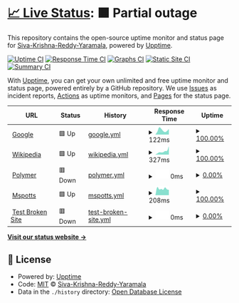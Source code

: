 # [📈 Live Status](https://demo.upptime.js.org): <!--live status--> **🟧 Partial outage**

This repository contains the open-source uptime monitor and status page for [Siva-Krishna-Reddy-Yaramala](https://demo.upptime.js.org), powered by [Upptime](https://github.com/upptime/upptime).

[![Uptime CI](https://github.com/Siva-Krishna-Reddy-Yaramala/upptime/workflows/Uptime%20CI/badge.svg)](https://github.com/Siva-Krishna-Reddy-Yaramala/upptime/actions?query=workflow%3A%22Uptime+CI%22)
[![Response Time CI](https://github.com/Siva-Krishna-Reddy-Yaramala/upptime/workflows/Response%20Time%20CI/badge.svg)](https://github.com/Siva-Krishna-Reddy-Yaramala/upptime/actions?query=workflow%3A%22Response+Time+CI%22)
[![Graphs CI](https://github.com/Siva-Krishna-Reddy-Yaramala/upptime/workflows/Graphs%20CI/badge.svg)](https://github.com/Siva-Krishna-Reddy-Yaramala/upptime/actions?query=workflow%3A%22Graphs+CI%22)
[![Static Site CI](https://github.com/Siva-Krishna-Reddy-Yaramala/upptime/workflows/Static%20Site%20CI/badge.svg)](https://github.com/Siva-Krishna-Reddy-Yaramala/upptime/actions?query=workflow%3A%22Static+Site+CI%22)
[![Summary CI](https://github.com/Siva-Krishna-Reddy-Yaramala/upptime/workflows/Summary%20CI/badge.svg)](https://github.com/Siva-Krishna-Reddy-Yaramala/upptime/actions?query=workflow%3A%22Summary+CI%22)

With [Upptime](https://upptime.js.org), you can get your own unlimited and free uptime monitor and status page, powered entirely by a GitHub repository. We use [Issues](https://github.com/Siva-Krishna-Reddy-Yaramala/upptime/issues) as incident reports, [Actions](https://github.com/Siva-Krishna-Reddy-Yaramala/upptime/actions) as uptime monitors, and [Pages](https://demo.upptime.js.org) for the status page.

<!--start: status pages-->
<!-- This summary is generated by Upptime (https://github.com/upptime/upptime) -->
<!-- Do not edit this manually, your changes will be overwritten -->
<!-- prettier-ignore -->
| URL | Status | History | Response Time | Uptime |
| --- | ------ | ------- | ------------- | ------ |
| <img alt="" src="https://icons.duckduckgo.com/ip3/www.google.com.ico" height="13"> [Google](https://www.google.com) | 🟩 Up | [google.yml](https://github.com/Siva-Krishna-Reddy-Yaramala/upptime/commits/HEAD/history/google.yml) | <details><summary><img alt="Response time graph" src="./graphs/google/response-time-week.png" height="20"> 122ms</summary><br><a href="https://Siva-Krishna-Reddy-Yaramala.github.io/upptime/history/google"><img alt="Response time 103" src="https://img.shields.io/endpoint?url=https%3A%2F%2Fraw.githubusercontent.com%2FSiva-Krishna-Reddy-Yaramala%2Fupptime%2FHEAD%2Fapi%2Fgoogle%2Fresponse-time.json"></a><br><a href="https://Siva-Krishna-Reddy-Yaramala.github.io/upptime/history/google"><img alt="24-hour response time 152" src="https://img.shields.io/endpoint?url=https%3A%2F%2Fraw.githubusercontent.com%2FSiva-Krishna-Reddy-Yaramala%2Fupptime%2FHEAD%2Fapi%2Fgoogle%2Fresponse-time-day.json"></a><br><a href="https://Siva-Krishna-Reddy-Yaramala.github.io/upptime/history/google"><img alt="7-day response time 122" src="https://img.shields.io/endpoint?url=https%3A%2F%2Fraw.githubusercontent.com%2FSiva-Krishna-Reddy-Yaramala%2Fupptime%2FHEAD%2Fapi%2Fgoogle%2Fresponse-time-week.json"></a><br><a href="https://Siva-Krishna-Reddy-Yaramala.github.io/upptime/history/google"><img alt="30-day response time 103" src="https://img.shields.io/endpoint?url=https%3A%2F%2Fraw.githubusercontent.com%2FSiva-Krishna-Reddy-Yaramala%2Fupptime%2FHEAD%2Fapi%2Fgoogle%2Fresponse-time-month.json"></a><br><a href="https://Siva-Krishna-Reddy-Yaramala.github.io/upptime/history/google"><img alt="1-year response time 103" src="https://img.shields.io/endpoint?url=https%3A%2F%2Fraw.githubusercontent.com%2FSiva-Krishna-Reddy-Yaramala%2Fupptime%2FHEAD%2Fapi%2Fgoogle%2Fresponse-time-year.json"></a></details> | <details><summary><a href="https://Siva-Krishna-Reddy-Yaramala.github.io/upptime/history/google">100.00%</a></summary><a href="https://Siva-Krishna-Reddy-Yaramala.github.io/upptime/history/google"><img alt="All-time uptime 100.00%" src="https://img.shields.io/endpoint?url=https%3A%2F%2Fraw.githubusercontent.com%2FSiva-Krishna-Reddy-Yaramala%2Fupptime%2FHEAD%2Fapi%2Fgoogle%2Fuptime.json"></a><br><a href="https://Siva-Krishna-Reddy-Yaramala.github.io/upptime/history/google"><img alt="24-hour uptime 100.00%" src="https://img.shields.io/endpoint?url=https%3A%2F%2Fraw.githubusercontent.com%2FSiva-Krishna-Reddy-Yaramala%2Fupptime%2FHEAD%2Fapi%2Fgoogle%2Fuptime-day.json"></a><br><a href="https://Siva-Krishna-Reddy-Yaramala.github.io/upptime/history/google"><img alt="7-day uptime 100.00%" src="https://img.shields.io/endpoint?url=https%3A%2F%2Fraw.githubusercontent.com%2FSiva-Krishna-Reddy-Yaramala%2Fupptime%2FHEAD%2Fapi%2Fgoogle%2Fuptime-week.json"></a><br><a href="https://Siva-Krishna-Reddy-Yaramala.github.io/upptime/history/google"><img alt="30-day uptime 100.00%" src="https://img.shields.io/endpoint?url=https%3A%2F%2Fraw.githubusercontent.com%2FSiva-Krishna-Reddy-Yaramala%2Fupptime%2FHEAD%2Fapi%2Fgoogle%2Fuptime-month.json"></a><br><a href="https://Siva-Krishna-Reddy-Yaramala.github.io/upptime/history/google"><img alt="1-year uptime 99.99%" src="https://img.shields.io/endpoint?url=https%3A%2F%2Fraw.githubusercontent.com%2FSiva-Krishna-Reddy-Yaramala%2Fupptime%2FHEAD%2Fapi%2Fgoogle%2Fuptime-year.json"></a></details>
| <img alt="" src="https://icons.duckduckgo.com/ip3/en.wikipedia.org.ico" height="13"> [Wikipedia](https://en.wikipedia.org) | 🟩 Up | [wikipedia.yml](https://github.com/Siva-Krishna-Reddy-Yaramala/upptime/commits/HEAD/history/wikipedia.yml) | <details><summary><img alt="Response time graph" src="./graphs/wikipedia/response-time-week.png" height="20"> 327ms</summary><br><a href="https://Siva-Krishna-Reddy-Yaramala.github.io/upptime/history/wikipedia"><img alt="Response time 215" src="https://img.shields.io/endpoint?url=https%3A%2F%2Fraw.githubusercontent.com%2FSiva-Krishna-Reddy-Yaramala%2Fupptime%2FHEAD%2Fapi%2Fwikipedia%2Fresponse-time.json"></a><br><a href="https://Siva-Krishna-Reddy-Yaramala.github.io/upptime/history/wikipedia"><img alt="24-hour response time 821" src="https://img.shields.io/endpoint?url=https%3A%2F%2Fraw.githubusercontent.com%2FSiva-Krishna-Reddy-Yaramala%2Fupptime%2FHEAD%2Fapi%2Fwikipedia%2Fresponse-time-day.json"></a><br><a href="https://Siva-Krishna-Reddy-Yaramala.github.io/upptime/history/wikipedia"><img alt="7-day response time 327" src="https://img.shields.io/endpoint?url=https%3A%2F%2Fraw.githubusercontent.com%2FSiva-Krishna-Reddy-Yaramala%2Fupptime%2FHEAD%2Fapi%2Fwikipedia%2Fresponse-time-week.json"></a><br><a href="https://Siva-Krishna-Reddy-Yaramala.github.io/upptime/history/wikipedia"><img alt="30-day response time 269" src="https://img.shields.io/endpoint?url=https%3A%2F%2Fraw.githubusercontent.com%2FSiva-Krishna-Reddy-Yaramala%2Fupptime%2FHEAD%2Fapi%2Fwikipedia%2Fresponse-time-month.json"></a><br><a href="https://Siva-Krishna-Reddy-Yaramala.github.io/upptime/history/wikipedia"><img alt="1-year response time 217" src="https://img.shields.io/endpoint?url=https%3A%2F%2Fraw.githubusercontent.com%2FSiva-Krishna-Reddy-Yaramala%2Fupptime%2FHEAD%2Fapi%2Fwikipedia%2Fresponse-time-year.json"></a></details> | <details><summary><a href="https://Siva-Krishna-Reddy-Yaramala.github.io/upptime/history/wikipedia">100.00%</a></summary><a href="https://Siva-Krishna-Reddy-Yaramala.github.io/upptime/history/wikipedia"><img alt="All-time uptime 100.00%" src="https://img.shields.io/endpoint?url=https%3A%2F%2Fraw.githubusercontent.com%2FSiva-Krishna-Reddy-Yaramala%2Fupptime%2FHEAD%2Fapi%2Fwikipedia%2Fuptime.json"></a><br><a href="https://Siva-Krishna-Reddy-Yaramala.github.io/upptime/history/wikipedia"><img alt="24-hour uptime 100.00%" src="https://img.shields.io/endpoint?url=https%3A%2F%2Fraw.githubusercontent.com%2FSiva-Krishna-Reddy-Yaramala%2Fupptime%2FHEAD%2Fapi%2Fwikipedia%2Fuptime-day.json"></a><br><a href="https://Siva-Krishna-Reddy-Yaramala.github.io/upptime/history/wikipedia"><img alt="7-day uptime 100.00%" src="https://img.shields.io/endpoint?url=https%3A%2F%2Fraw.githubusercontent.com%2FSiva-Krishna-Reddy-Yaramala%2Fupptime%2FHEAD%2Fapi%2Fwikipedia%2Fuptime-week.json"></a><br><a href="https://Siva-Krishna-Reddy-Yaramala.github.io/upptime/history/wikipedia"><img alt="30-day uptime 100.00%" src="https://img.shields.io/endpoint?url=https%3A%2F%2Fraw.githubusercontent.com%2FSiva-Krishna-Reddy-Yaramala%2Fupptime%2FHEAD%2Fapi%2Fwikipedia%2Fuptime-month.json"></a><br><a href="https://Siva-Krishna-Reddy-Yaramala.github.io/upptime/history/wikipedia"><img alt="1-year uptime 100.00%" src="https://img.shields.io/endpoint?url=https%3A%2F%2Fraw.githubusercontent.com%2FSiva-Krishna-Reddy-Yaramala%2Fupptime%2FHEAD%2Fapi%2Fwikipedia%2Fuptime-year.json"></a></details>
| <img alt="" src="https://icons.duckduckgo.com/ip3/services.hiro.ice.comcast.net.ico" height="13"> [Polymer](https://services.hiro.ice.comcast.net/blink/v1/files/reports/delta/delta-diff-bff7771a-2baa-4e2f-89d5-58fdb92c182a.html) | 🟥 Down | [polymer.yml](https://github.com/Siva-Krishna-Reddy-Yaramala/upptime/commits/HEAD/history/polymer.yml) | <details><summary><img alt="Response time graph" src="./graphs/polymer/response-time-week.png" height="20"> 0ms</summary><br><a href="https://Siva-Krishna-Reddy-Yaramala.github.io/upptime/history/polymer"><img alt="Response time 58" src="https://img.shields.io/endpoint?url=https%3A%2F%2Fraw.githubusercontent.com%2FSiva-Krishna-Reddy-Yaramala%2Fupptime%2FHEAD%2Fapi%2Fpolymer%2Fresponse-time.json"></a><br><a href="https://Siva-Krishna-Reddy-Yaramala.github.io/upptime/history/polymer"><img alt="24-hour response time 0" src="https://img.shields.io/endpoint?url=https%3A%2F%2Fraw.githubusercontent.com%2FSiva-Krishna-Reddy-Yaramala%2Fupptime%2FHEAD%2Fapi%2Fpolymer%2Fresponse-time-day.json"></a><br><a href="https://Siva-Krishna-Reddy-Yaramala.github.io/upptime/history/polymer"><img alt="7-day response time 0" src="https://img.shields.io/endpoint?url=https%3A%2F%2Fraw.githubusercontent.com%2FSiva-Krishna-Reddy-Yaramala%2Fupptime%2FHEAD%2Fapi%2Fpolymer%2Fresponse-time-week.json"></a><br><a href="https://Siva-Krishna-Reddy-Yaramala.github.io/upptime/history/polymer"><img alt="30-day response time 0" src="https://img.shields.io/endpoint?url=https%3A%2F%2Fraw.githubusercontent.com%2FSiva-Krishna-Reddy-Yaramala%2Fupptime%2FHEAD%2Fapi%2Fpolymer%2Fresponse-time-month.json"></a><br><a href="https://Siva-Krishna-Reddy-Yaramala.github.io/upptime/history/polymer"><img alt="1-year response time 0" src="https://img.shields.io/endpoint?url=https%3A%2F%2Fraw.githubusercontent.com%2FSiva-Krishna-Reddy-Yaramala%2Fupptime%2FHEAD%2Fapi%2Fpolymer%2Fresponse-time-year.json"></a></details> | <details><summary><a href="https://Siva-Krishna-Reddy-Yaramala.github.io/upptime/history/polymer">0.00%</a></summary><a href="https://Siva-Krishna-Reddy-Yaramala.github.io/upptime/history/polymer"><img alt="All-time uptime 0.03%" src="https://img.shields.io/endpoint?url=https%3A%2F%2Fraw.githubusercontent.com%2FSiva-Krishna-Reddy-Yaramala%2Fupptime%2FHEAD%2Fapi%2Fpolymer%2Fuptime.json"></a><br><a href="https://Siva-Krishna-Reddy-Yaramala.github.io/upptime/history/polymer"><img alt="24-hour uptime 0.00%" src="https://img.shields.io/endpoint?url=https%3A%2F%2Fraw.githubusercontent.com%2FSiva-Krishna-Reddy-Yaramala%2Fupptime%2FHEAD%2Fapi%2Fpolymer%2Fuptime-day.json"></a><br><a href="https://Siva-Krishna-Reddy-Yaramala.github.io/upptime/history/polymer"><img alt="7-day uptime 0.00%" src="https://img.shields.io/endpoint?url=https%3A%2F%2Fraw.githubusercontent.com%2FSiva-Krishna-Reddy-Yaramala%2Fupptime%2FHEAD%2Fapi%2Fpolymer%2Fuptime-week.json"></a><br><a href="https://Siva-Krishna-Reddy-Yaramala.github.io/upptime/history/polymer"><img alt="30-day uptime 0.00%" src="https://img.shields.io/endpoint?url=https%3A%2F%2Fraw.githubusercontent.com%2FSiva-Krishna-Reddy-Yaramala%2Fupptime%2FHEAD%2Fapi%2Fpolymer%2Fuptime-month.json"></a><br><a href="https://Siva-Krishna-Reddy-Yaramala.github.io/upptime/history/polymer"><img alt="1-year uptime 0.00%" src="https://img.shields.io/endpoint?url=https%3A%2F%2Fraw.githubusercontent.com%2FSiva-Krishna-Reddy-Yaramala%2Fupptime%2FHEAD%2Fapi%2Fpolymer%2Fuptime-year.json"></a></details>
| <img alt="" src="https://icons.duckduckgo.com/ip3/www.youtube.com.ico" height="13"> [Mspotts](https://www.youtube.com) | 🟩 Up | [mspotts.yml](https://github.com/Siva-Krishna-Reddy-Yaramala/upptime/commits/HEAD/history/mspotts.yml) | <details><summary><img alt="Response time graph" src="./graphs/mspotts/response-time-week.png" height="20"> 208ms</summary><br><a href="https://Siva-Krishna-Reddy-Yaramala.github.io/upptime/history/mspotts"><img alt="Response time 326" src="https://img.shields.io/endpoint?url=https%3A%2F%2Fraw.githubusercontent.com%2FSiva-Krishna-Reddy-Yaramala%2Fupptime%2FHEAD%2Fapi%2Fmspotts%2Fresponse-time.json"></a><br><a href="https://Siva-Krishna-Reddy-Yaramala.github.io/upptime/history/mspotts"><img alt="24-hour response time 175" src="https://img.shields.io/endpoint?url=https%3A%2F%2Fraw.githubusercontent.com%2FSiva-Krishna-Reddy-Yaramala%2Fupptime%2FHEAD%2Fapi%2Fmspotts%2Fresponse-time-day.json"></a><br><a href="https://Siva-Krishna-Reddy-Yaramala.github.io/upptime/history/mspotts"><img alt="7-day response time 208" src="https://img.shields.io/endpoint?url=https%3A%2F%2Fraw.githubusercontent.com%2FSiva-Krishna-Reddy-Yaramala%2Fupptime%2FHEAD%2Fapi%2Fmspotts%2Fresponse-time-week.json"></a><br><a href="https://Siva-Krishna-Reddy-Yaramala.github.io/upptime/history/mspotts"><img alt="30-day response time 216" src="https://img.shields.io/endpoint?url=https%3A%2F%2Fraw.githubusercontent.com%2FSiva-Krishna-Reddy-Yaramala%2Fupptime%2FHEAD%2Fapi%2Fmspotts%2Fresponse-time-month.json"></a><br><a href="https://Siva-Krishna-Reddy-Yaramala.github.io/upptime/history/mspotts"><img alt="1-year response time 308" src="https://img.shields.io/endpoint?url=https%3A%2F%2Fraw.githubusercontent.com%2FSiva-Krishna-Reddy-Yaramala%2Fupptime%2FHEAD%2Fapi%2Fmspotts%2Fresponse-time-year.json"></a></details> | <details><summary><a href="https://Siva-Krishna-Reddy-Yaramala.github.io/upptime/history/mspotts">100.00%</a></summary><a href="https://Siva-Krishna-Reddy-Yaramala.github.io/upptime/history/mspotts"><img alt="All-time uptime 99.97%" src="https://img.shields.io/endpoint?url=https%3A%2F%2Fraw.githubusercontent.com%2FSiva-Krishna-Reddy-Yaramala%2Fupptime%2FHEAD%2Fapi%2Fmspotts%2Fuptime.json"></a><br><a href="https://Siva-Krishna-Reddy-Yaramala.github.io/upptime/history/mspotts"><img alt="24-hour uptime 100.00%" src="https://img.shields.io/endpoint?url=https%3A%2F%2Fraw.githubusercontent.com%2FSiva-Krishna-Reddy-Yaramala%2Fupptime%2FHEAD%2Fapi%2Fmspotts%2Fuptime-day.json"></a><br><a href="https://Siva-Krishna-Reddy-Yaramala.github.io/upptime/history/mspotts"><img alt="7-day uptime 100.00%" src="https://img.shields.io/endpoint?url=https%3A%2F%2Fraw.githubusercontent.com%2FSiva-Krishna-Reddy-Yaramala%2Fupptime%2FHEAD%2Fapi%2Fmspotts%2Fuptime-week.json"></a><br><a href="https://Siva-Krishna-Reddy-Yaramala.github.io/upptime/history/mspotts"><img alt="30-day uptime 100.00%" src="https://img.shields.io/endpoint?url=https%3A%2F%2Fraw.githubusercontent.com%2FSiva-Krishna-Reddy-Yaramala%2Fupptime%2FHEAD%2Fapi%2Fmspotts%2Fuptime-month.json"></a><br><a href="https://Siva-Krishna-Reddy-Yaramala.github.io/upptime/history/mspotts"><img alt="1-year uptime 100.00%" src="https://img.shields.io/endpoint?url=https%3A%2F%2Fraw.githubusercontent.com%2FSiva-Krishna-Reddy-Yaramala%2Fupptime%2FHEAD%2Fapi%2Fmspotts%2Fuptime-year.json"></a></details>
| <img alt="" src="https://icons.duckduckgo.com/ip3/thissitedoesnotexist.koj.co.ico" height="13"> [Test Broken Site](https://thissitedoesnotexist.koj.co) | 🟥 Down | [test-broken-site.yml](https://github.com/Siva-Krishna-Reddy-Yaramala/upptime/commits/HEAD/history/test-broken-site.yml) | <details><summary><img alt="Response time graph" src="./graphs/test-broken-site/response-time-week.png" height="20"> 0ms</summary><br><a href="https://Siva-Krishna-Reddy-Yaramala.github.io/upptime/history/test-broken-site"><img alt="Response time 0" src="https://img.shields.io/endpoint?url=https%3A%2F%2Fraw.githubusercontent.com%2FSiva-Krishna-Reddy-Yaramala%2Fupptime%2FHEAD%2Fapi%2Ftest-broken-site%2Fresponse-time.json"></a><br><a href="https://Siva-Krishna-Reddy-Yaramala.github.io/upptime/history/test-broken-site"><img alt="24-hour response time 0" src="https://img.shields.io/endpoint?url=https%3A%2F%2Fraw.githubusercontent.com%2FSiva-Krishna-Reddy-Yaramala%2Fupptime%2FHEAD%2Fapi%2Ftest-broken-site%2Fresponse-time-day.json"></a><br><a href="https://Siva-Krishna-Reddy-Yaramala.github.io/upptime/history/test-broken-site"><img alt="7-day response time 0" src="https://img.shields.io/endpoint?url=https%3A%2F%2Fraw.githubusercontent.com%2FSiva-Krishna-Reddy-Yaramala%2Fupptime%2FHEAD%2Fapi%2Ftest-broken-site%2Fresponse-time-week.json"></a><br><a href="https://Siva-Krishna-Reddy-Yaramala.github.io/upptime/history/test-broken-site"><img alt="30-day response time 0" src="https://img.shields.io/endpoint?url=https%3A%2F%2Fraw.githubusercontent.com%2FSiva-Krishna-Reddy-Yaramala%2Fupptime%2FHEAD%2Fapi%2Ftest-broken-site%2Fresponse-time-month.json"></a><br><a href="https://Siva-Krishna-Reddy-Yaramala.github.io/upptime/history/test-broken-site"><img alt="1-year response time 0" src="https://img.shields.io/endpoint?url=https%3A%2F%2Fraw.githubusercontent.com%2FSiva-Krishna-Reddy-Yaramala%2Fupptime%2FHEAD%2Fapi%2Ftest-broken-site%2Fresponse-time-year.json"></a></details> | <details><summary><a href="https://Siva-Krishna-Reddy-Yaramala.github.io/upptime/history/test-broken-site">0.00%</a></summary><a href="https://Siva-Krishna-Reddy-Yaramala.github.io/upptime/history/test-broken-site"><img alt="All-time uptime 0.00%" src="https://img.shields.io/endpoint?url=https%3A%2F%2Fraw.githubusercontent.com%2FSiva-Krishna-Reddy-Yaramala%2Fupptime%2FHEAD%2Fapi%2Ftest-broken-site%2Fuptime.json"></a><br><a href="https://Siva-Krishna-Reddy-Yaramala.github.io/upptime/history/test-broken-site"><img alt="24-hour uptime 0.00%" src="https://img.shields.io/endpoint?url=https%3A%2F%2Fraw.githubusercontent.com%2FSiva-Krishna-Reddy-Yaramala%2Fupptime%2FHEAD%2Fapi%2Ftest-broken-site%2Fuptime-day.json"></a><br><a href="https://Siva-Krishna-Reddy-Yaramala.github.io/upptime/history/test-broken-site"><img alt="7-day uptime 0.00%" src="https://img.shields.io/endpoint?url=https%3A%2F%2Fraw.githubusercontent.com%2FSiva-Krishna-Reddy-Yaramala%2Fupptime%2FHEAD%2Fapi%2Ftest-broken-site%2Fuptime-week.json"></a><br><a href="https://Siva-Krishna-Reddy-Yaramala.github.io/upptime/history/test-broken-site"><img alt="30-day uptime 0.00%" src="https://img.shields.io/endpoint?url=https%3A%2F%2Fraw.githubusercontent.com%2FSiva-Krishna-Reddy-Yaramala%2Fupptime%2FHEAD%2Fapi%2Ftest-broken-site%2Fuptime-month.json"></a><br><a href="https://Siva-Krishna-Reddy-Yaramala.github.io/upptime/history/test-broken-site"><img alt="1-year uptime 0.00%" src="https://img.shields.io/endpoint?url=https%3A%2F%2Fraw.githubusercontent.com%2FSiva-Krishna-Reddy-Yaramala%2Fupptime%2FHEAD%2Fapi%2Ftest-broken-site%2Fuptime-year.json"></a></details>

<!--end: status pages-->

[**Visit our status website →**](https://demo.upptime.js.org)

## 📄 License

- Powered by: [Upptime](https://github.com/upptime/upptime)
- Code: [MIT](./LICENSE) © [Siva-Krishna-Reddy-Yaramala](https://demo.upptime.js.org)
- Data in the `./history` directory: [Open Database License](https://opendatacommons.org/licenses/odbl/1-0/)
